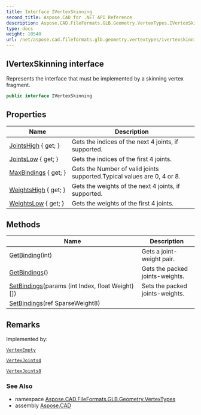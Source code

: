 ```yaml
---
title: Interface IVertexSkinning
second_title: Aspose.CAD for .NET API Reference
description: Aspose.CAD.FileFormats.GLB.Geometry.VertexTypes.IVertexSkinning interface. Represents the interface that must be implemented by a skinning vertex fragment
type: docs
weight: 10540
url: /net/aspose.cad.fileformats.glb.geometry.vertextypes/ivertexskinning/
---
```

## IVertexSkinning interface

Represents the interface that must be implemented by a skinning vertex fragment.

```csharp
public interface IVertexSkinning
```

## Properties

| Name | Description |
| --- | --- |
| [JointsHigh](../../aspose.cad.fileformats.glb.geometry.vertextypes/ivertexskinning/jointshigh/) { get; } | Gets the indices of the next 4 joints, if supported. |
| [JointsLow](../../aspose.cad.fileformats.glb.geometry.vertextypes/ivertexskinning/jointslow/) { get; } | Gets the indices of the first 4 joints. |
| [MaxBindings](../../aspose.cad.fileformats.glb.geometry.vertextypes/ivertexskinning/maxbindings/) { get; } | Gets the Number of valid joints supported.Typical values are 0, 4 or 8. |
| [WeightsHigh](../../aspose.cad.fileformats.glb.geometry.vertextypes/ivertexskinning/weightshigh/) { get; } | Gets the weights of the next 4 joints, if supported. |
| [WeightsLow](../../aspose.cad.fileformats.glb.geometry.vertextypes/ivertexskinning/weightslow/) { get; } | Gets the weights of the first 4 joints. |

## Methods

| Name | Description |
| --- | --- |
| [GetBinding](../../aspose.cad.fileformats.glb.geometry.vertextypes/ivertexskinning/getbinding/)(int) | Gets a joint-weight pair. |
| [GetBindings](../../aspose.cad.fileformats.glb.geometry.vertextypes/ivertexskinning/getbindings/)() | Gets the packed joints-weights. |
| [SetBindings](../../aspose.cad.fileformats.glb.geometry.vertextypes/ivertexskinning/setbindings/#setbindings_1)(params (int Index, float Weight)[]) | Sets the packed joints-weights. |
| [SetBindings](../../aspose.cad.fileformats.glb.geometry.vertextypes/ivertexskinning/setbindings/#setbindings)(ref SparseWeight8) |  |

## Remarks

Implemented by:

[`VertexEmpty`](../vertexempty/)

[`VertexJoints4`](../vertexjoints4/)

[`VertexJoints8`](../vertexjoints8/)

### See Also

* namespace [Aspose.CAD.FileFormats.GLB.Geometry.VertexTypes](../../aspose.cad.fileformats.glb.geometry.vertextypes/)
* assembly [Aspose.CAD](../../)


